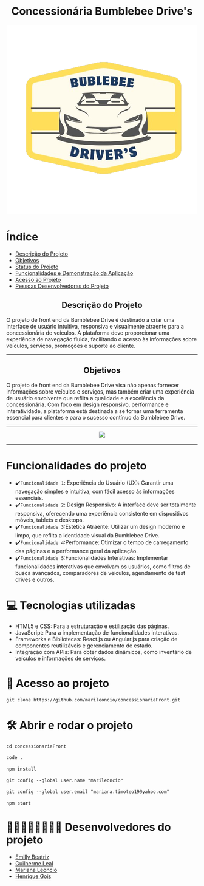 <h1 align="center"> Concessionária Bumblebee Drive's </h1>
<p align="center">
<img src="logo.png" alt="LOGO">
</p>

# Índice 
* [Descrição do Projeto](#descrição-do-projeto)
* [Objetivos](#objetivos)
* [Status do Projeto](#status-do-Projeto)
* [Funcionalidades e Demonstração da Aplicação](#funcionalidades-do-projeto)
* [Acesso ao Projeto](#acesso-ao-projeto)
* [Pessoas Desenvolvedoras do Projeto](#pessoas-desenvolvedoras)


<h2 align="center">Descrição do Projeto</h2>
O projeto de front end da Bumblebee Drive é destinado a criar uma interface de usuário intuitiva, responsiva e visualmente atraente para a concessionária de veículos. A plataforma deve proporcionar uma experiência de navegação fluida, facilitando o acesso às informações sobre veículos, serviços, promoções e suporte ao cliente.
<hr>

<h2 align="center">Objetivos</h2>
O projeto de front end da Bumblebee Drive visa não apenas fornecer informações sobre veículos e serviços, mas também criar uma experiência de usuário envolvente que reflita a qualidade e a excelência da concessionária. Com foco em design responsivo, performance e interatividade, a plataforma está destinada a se tornar uma ferramenta essencial para clientes e para o sucesso contínuo da Bumblebee Drive.
<hr>

<p align="center">
<img loading="lazy" src="http://img.shields.io/static/v1?label=STATUS&message=EM%20DESENVOLVIMENTO&color=7159c1&style=for-the-badge"/>
</p>
<hr>

# Funcionalidades do projeto
* ✔️`Funcionalidade 1`: Experiência do Usuário (UX): Garantir uma navegação simples e intuitiva, com fácil acesso às informações essenciais.
* ✔️`Funcionalidade 2`: Design Responsivo: A interface deve ser totalmente responsiva, oferecendo uma experiência consistente em dispositivos móveis, tablets e desktops.
* ✔️`Funcionalidade 3`:Estética Atraente: Utilizar um design moderno e limpo, que reflita a identidade visual da Bumblebee Drive.
* ✔️`Funcionalidade 4`:Performance: Otimizar o tempo de carregamento das páginas e a performance geral da aplicação.
* ✔️`Funcionalidade 5`:Funcionalidades Interativas: Implementar funcionalidades interativas que envolvam os usuários, como filtros de busca avançados, comparadores de veículos, agendamento de test drives e outros.


# 💻 Tecnologias utilizadas
- HTML5 e CSS: Para a estruturação e estilização das páginas.
- JavaScript: Para a implementação de funcionalidades interativas.
- Frameworks e Bibliotecas: React.js ou Angular.js para criação de componentes reutilizáveis e gerenciamento de estado.
- Integração com APIs: Para obter dados dinâmicos, como inventário de veículos e informações de serviços.
 # 📁 Acesso ao projeto
 ```
 git clone https://github.com/marileoncio/concessionariaFront.git
  ```

# 🛠️ Abrir e rodar o projeto
 ```
cd concessionariaFront
 ```
 ```
code .
 ```
 ```
npm install
 ```
```
git config --global user.name "marileoncio"
 ```
```
git config --global user.email "mariana.timoteo19@yahoo.com"
 ```
  ```
npm start
 ```

# 👩🏽‍👩🏽‍👦🏽‍👦🏽 Desenvolvedores do projeto 
* [Emilly Beatriz](https://github.com/MIMIMINISAIA)
* [Guilherme Leal](https://github.com/guilealp)
* [Mariana Leoncio](https://github.com/marileoncio)
* [Henrique Gois](https://github.com/songomongo)